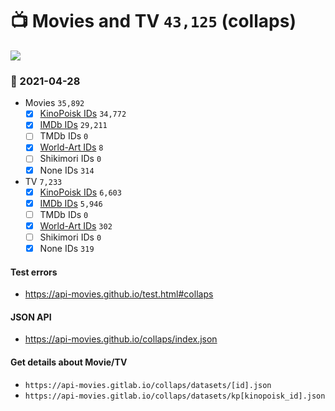 # :tv: Movies and TV `43,125` (collaps)

<a href="https://API-Movies.github.io"><img src="https://API-Movies.github.io/banner.png?cache"></a>

### :date: 2021-04-28
- Movies `35,892`
  - [x] <a href="https://API-Movies.github.io/collaps/movie_kinopoisk_ids.json">KinoPoisk IDs</a> `34,772`
  - [x] <a href="https://API-Movies.github.io/collaps/movie_imdb_ids.json">IMDb IDs</a> `29,211`
  - [ ] TMDb IDs `0`
  - [x] <a href="https://API-Movies.github.io/collaps/movie_world_art_ids.json">World-Art IDs</a> `8`
  - [ ] Shikimori IDs `0`
  - [x] None IDs `314`
- TV `7,233`
  - [x] <a href="https://API-Movies.github.io/collaps/tv_kinopoisk_ids.json">KinoPoisk IDs</a> `6,603`
  - [x] <a href="https://API-Movies.github.io/collaps/tv_imdb_ids.json">IMDb IDs</a> `5,946`
  - [ ] TMDb IDs `0`
  - [x] <a href="https://API-Movies.github.io/collaps/tv_world_art_ids.json">World-Art IDs</a> `302`
  - [ ] Shikimori IDs `0`
  - [x] None IDs `319`
#### Test errors
- <a href='https://api-movies.github.io/test.html#collaps'>https://api-movies.github.io/test.html#collaps</a>
#### JSON API
- <a href='https://api-movies.github.io/collaps/index.json'>https://api-movies.github.io/collaps/index.json</a>
#### Get details about Movie/TV
- `https://api-movies.gitlab.io/collaps/datasets/[id].json`
- `https://api-movies.gitlab.io/collaps/datasets/kp[kinopoisk_id].json`
